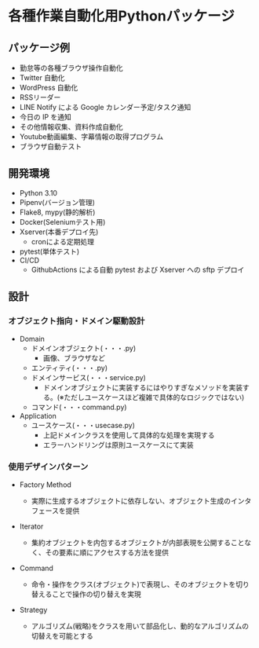# 各種作業自動化用Pythonパッケージ
## パッケージ例
- 勤怠等の各種ブラウザ操作自動化
- Twitter 自動化
- WordPress 自動化
- RSSリーダー
- LINE Notify による Google カレンダー予定/タスク通知
- 今日の IP を通知
- その他情報収集、資料作成自動化
- Youtube動画編集、字幕情報の取得プログラム
- ブラウザ自動テスト
## 開発環境
- Python 3.10
- Pipenv(バージョン管理)
- Flake8, mypy(静的解析)
- Docker(Seleniumテスト用)
- Xserver(本番デプロイ先)
  - cronによる定期処理
- pytest(単体テスト)
- CI/CD
  - GithubActions による自動 pytest および Xserver への sftp デプロイ

## 設計
### オブジェクト指向・ドメイン駆動設計
- Domain
  - ドメインオブジェクト(・・・.py)
    - 画像、ブラウザなど
  - エンティティ(・・・.py)
  - ドメインサービス(・・・service.py)
    - ドメインオブジェクトに実装するにはやりすぎなメソッドを実装する。(※ただしユースケースほど複雑で具体的なロジックではない)
  - コマンド(・・・command.py)
- Application
  - ユースケース(・・・usecase.py)
    - 上記ドメインクラスを使用して具体的な処理を実現する
    - エラーハンドリングは原則ユースケースにて実装

### 使用デザインパターン

- Factory Method
  - 実際に生成するオブジェクトに依存しない、オブジェクト生成のインタフェースを提供
- Iterator
  - 集約オブジェクトを内包するオブジェクトが内部表現を公開することなく、その要素に順にアクセスする方法を提供

- Command
  - 命令・操作をクラス(オブジェクト)で表現し、そのオブジェクトを切り替えることで操作の切り替えを実現

- Strategy
  - アルゴリズム(戦略)をクラスを用いて部品化し、動的なアルゴリズムの切替えを可能とする
  <!-- - Loan -->
